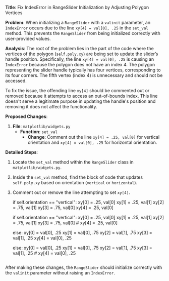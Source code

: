 **Title**: Fix IndexError in RangeSlider Initialization by Adjusting Polygon Vertices

**Problem**: 
When initializing a `RangeSlider` with a `valinit` parameter, an `IndexError` occurs due to the line `xy[4] = val[0], .25` in the `set_val` method. This prevents the `RangeSlider` from being initialized correctly with user-provided values.

**Analysis**:
The root of the problem lies in the part of the code where the vertices of the polygon (`self.poly.xy`) are being set to update the slider’s handle position. Specifically, the line `xy[4] = val[0], .25` is causing an `IndexError` because the polygon does not have an index 4. The polygon representing the slider handle typically has four vertices, corresponding to its four corners. The fifth vertex (index 4) is unnecessary and should not be accessed.

To fix the issue, the offending line `xy[4]` should be commented out or removed because it attempts to access an out-of-bounds index. This line doesn't serve a legitimate purpose in updating the handle's position and removing it does not affect the functionality.

**Proposed Changes**:
1. **File**: `matplotlib/widgets.py`
   - **Function**: `set_val`
     - **Change**: Comment out the line `xy[4] = .25, val[0]` for vertical orientation and `xy[4] = val[0], .25` for horizontal orientation. 

**Detailed Steps**:
1. Locate the `set_val` method within the `RangeSlider` class in `matplotlib/widgets.py`.
2. Inside the `set_val` method, find the block of code that updates `self.poly.xy` based on orientation (`vertical` or `horizontal`).
3. Comment out or remove the line attempting to set `xy[4]`.


     if self.orientation == "vertical":
         xy[0] = .25, val[0]
         xy[1] = .25, val[1]
         xy[2] = .75, val[1]
         xy[3] = .75, val[0]
         xy[4] = .25, val[0]
     
     if self.orientation == "vertical":
         xy[0] = .25, val[0]
         xy[1] = .25, val[1]
         xy[2] = .75, val[1]
         xy[3] = .75, val[0]
         # xy[4] = .25, val[0]
     
     else:
         xy[0] = val[0], .25
         xy[1] = val[0], .75
         xy[2] = val[1], .75
         xy[3] = val[1], .25
         xy[4] = val[0], .25
     
     else:
         xy[0] = val[0], .25
         xy[1] = val[0], .75
         xy[2] = val[1], .75
         xy[3] = val[1], .25
         # xy[4] = val[0], .25
     ```

After making these changes, the `RangeSlider` should initialize correctly with the `valinit` parameter without raising an `IndexError`.